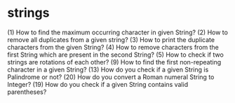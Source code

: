 # strings
(1) How to find the maximum occurring character in given String?
(2) How to remove all duplicates from a given string?
(3) How to print the duplicate characters from the given String? 
(4) How to remove characters from the first String which are present in the second String?
(5) How to check if two strings are rotations of each other? 
(9) How to find the first non-repeating character in a given String?
(13) How do you check if a given String is Palindrome or not? 
(20) How do you convert a Roman numeral String to Integer?
(19) How do you check if a given String contains valid parentheses?


